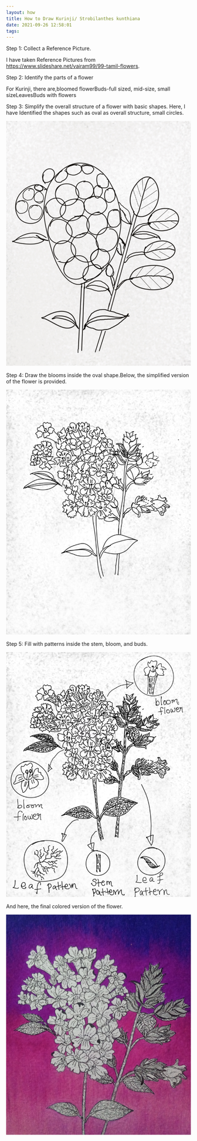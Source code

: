 ```yaml
---
layout: how
title: How to Draw Kurinji/ Strobilanthes kunthiana
date: 2021-09-26 12:58:01
tags:
---
```


Step 1: Collect a Reference Picture.

I have taken Reference Pictures from https://www.slideshare.net/vairam99/99-tamil-flowers.

Step 2: Identify the parts of a flower

For Kurinji, there are,bloomed flowerBuds-full sized, mid-size, small sizeLeavesBuds with flowers

Step 3: Simplify the overall structure of a flower with basic shapes. Here, I have Identified the shapes such as oval as overall structure, small circles.

[![Image idea](/public/images/kurinji-step1.jpg)](/public/images/kurinji-step1.jpg)

Step 4: Draw the blooms inside the oval shape.Below, the simplified version of the flower is provided.

[![Image idea](/public/images/kurinji-step2.jpg)](/public/images/kurinji-step2.jpg)

Step 5: Fill with patterns inside the stem, bloom, and buds.

[![Image idea](/public/images/kurinjifinalsteps.jpg)](/public/images/kurinjifinalsteps.jpg)

And here, the final colored version of the flower.

[![Image idea](/public/images/kurinji.jpg)](/public/images/kurinji.jpg)

